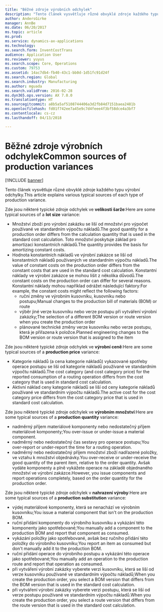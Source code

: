 ```yaml
---
title: "Běžné zdroje výrobních odchylek"
description: "Tento článek vysvětluje různé obvyklé zdroje každého typu výrobní odchylky."
author: AndersGirke
manager: AnnBe
ms.date: 06/20/2017
ms.topic: article
ms.prod: 
ms.service: dynamics-ax-applications
ms.technology: 
ms.search.form: InventCostTrans
audience: Application User
ms.reviewer: yuyus
ms.search.scope: Core, Operations
ms.custom: 79753
ms.assetid: 14ac7db4-fb40-43c1-bb0d-1d51fc91d24f
ms.search.region: Global
ms.search.industry: Manufacturing
ms.author: mguada
ms.search.validFrom: 2016-02-28
ms.dyn365.ops.version: AX 7.0.0
ms.translationtype: HT
ms.sourcegitcommit: a8b5a5af5108744406a3d2fb84d7151baea2481b
ms.openlocfilehash: fd01f742ee7a45e9c7d4feee4f3bf58dce4a3bf7
ms.contentlocale: cs-cz
ms.lasthandoff: 04/13/2018

---
```


# <a name="common-sources-of-production-variances"></a><span data-ttu-id="746eb-103">Běžné zdroje výrobních odchylek</span><span class="sxs-lookup"><span data-stu-id="746eb-103">Common sources of production variances</span></span>

[!INCLUDE [banner](../includes/banner.md)]

<span data-ttu-id="746eb-104">Tento článek vysvětluje různé obvyklé zdroje každého typu výrobní odchylky.</span><span class="sxs-lookup"><span data-stu-id="746eb-104">This article explains various typical sources of each type of production variance.</span></span> 

<span data-ttu-id="746eb-105">Zde jsou některé typické zdroje odchylek ve **velikosti šarže**:</span><span class="sxs-lookup"><span data-stu-id="746eb-105">Here are some typical sources of a **lot size** variance:</span></span>

-   <span data-ttu-id="746eb-106">Množství zboží pro výrobní zakázku se liší od množství pro výpočet používané ve standardním výpočtu nákladů.</span><span class="sxs-lookup"><span data-stu-id="746eb-106">The good quantity for a production order differs from the calculation quantity that is used in the standard cost calculation.</span></span> <span data-ttu-id="746eb-107">Toto množství poskytuje základ pro amortizaci konstantních nákladů.</span><span class="sxs-lookup"><span data-stu-id="746eb-107">The quantity provides the basis for amortizing constant costs.</span></span>
-   <span data-ttu-id="746eb-108">Hodnota konstantních nákladů ve výrobní zakázce se liší od konstantních nákladů používaných ve standardním výpočtu nákladů.</span><span class="sxs-lookup"><span data-stu-id="746eb-108">The value of constant costs on the production order differs from the constant costs that are used in the standard cost calculation.</span></span> <span data-ttu-id="746eb-109">Konstantní náklady ve výrobní zakázce se mohou lišit z několika důvodů.</span><span class="sxs-lookup"><span data-stu-id="746eb-109">The constant costs on the production order can differ for several reasons.</span></span> <span data-ttu-id="746eb-110">Konstantní náklady mohou například odrážet následující faktory:</span><span class="sxs-lookup"><span data-stu-id="746eb-110">For example, the constant costs might reflect the following factors:</span></span>
    -   <span data-ttu-id="746eb-111">ruční změny ve výrobním kusovníku, kusovníku nebo postupu;</span><span class="sxs-lookup"><span data-stu-id="746eb-111">Manual changes to the production bill of materials (BOM) or route</span></span>
    -   <span data-ttu-id="746eb-112">výběr jiné verze kusovníku nebo verze postupu při vytváření výrobní zakázky;</span><span class="sxs-lookup"><span data-stu-id="746eb-112">The selection of a different BOM version or route version when you create the production order</span></span>
    -   <span data-ttu-id="746eb-113">plánované technické změny verze kusovníku nebo verze postupu, která je přiřazena k položce.</span><span class="sxs-lookup"><span data-stu-id="746eb-113">Planned engineering changes to the BOM version or route version that is assigned to the item</span></span>

<span data-ttu-id="746eb-114">Zde jsou některé typické zdroje odchylek ve **výrobní ceně**:</span><span class="sxs-lookup"><span data-stu-id="746eb-114">Here are some typical sources of a **production price** variance:</span></span>

-   <span data-ttu-id="746eb-115">Kategorie nákladů (a cena kategorie nákladů) vykazované spotřeby operace postupu se liší od kategorie nákladů používané ve standardním výpočtu nákladů.</span><span class="sxs-lookup"><span data-stu-id="746eb-115">The cost category (and cost category price) for the reported consumption of a routing operation differs from the cost category that is used in standard cost calculation.</span></span>
-   <span data-ttu-id="746eb-116">Aktivní náklad ceny kategorie nákladů se liší od ceny kategorie nákladů používané ve standardním výpočtu nákladů.</span><span class="sxs-lookup"><span data-stu-id="746eb-116">The active cost for the cost category price differs from the cost category price that is used in standard cost calculation.</span></span>

<span data-ttu-id="746eb-117">Zde jsou některé typické zdroje odchylek ve **výrobním množství**:</span><span class="sxs-lookup"><span data-stu-id="746eb-117">Here are some typical sources of a **production quantity** variance:</span></span>

-   <span data-ttu-id="746eb-118">nadměrný příjem materiálové komponenty nebo nedostatečný příjem materiálové komponenty;</span><span class="sxs-lookup"><span data-stu-id="746eb-118">You over-issue or under-issue a material component.</span></span>
-   <span data-ttu-id="746eb-119">nadměrný nebo nedostatečný čas sestavy pro operace postupu;</span><span class="sxs-lookup"><span data-stu-id="746eb-119">You over-report or under-report the time for a routing operation.</span></span>
-   <span data-ttu-id="746eb-120">nadměrný nebo nedostatečný příjem množství zboží nadřazené položky, ve vztahu k množství objednávky.</span><span class="sxs-lookup"><span data-stu-id="746eb-120">You over-receive or under-receive the good quantity of the parent item, relative to the order quantity.</span></span> <span data-ttu-id="746eb-121">Avšak vydáte komponenty a plně vykážete operace na základě objednaného množství ve výrobní zakázce.</span><span class="sxs-lookup"><span data-stu-id="746eb-121">However, you issue components and report operations completely, based on the order quantity for the production order.</span></span>

<span data-ttu-id="746eb-122">Zde jsou některé typické zdroje odchylek v **nahrazení výroby**:</span><span class="sxs-lookup"><span data-stu-id="746eb-122">Here are some typical sources of a **production substitution** variance:</span></span>

-   <span data-ttu-id="746eb-123">výdej materiálové komponenty, která se nenachází ve výrobním kusovníku;</span><span class="sxs-lookup"><span data-stu-id="746eb-123">You issue a material component that isn't on the production BOM.</span></span>
-   <span data-ttu-id="746eb-124">ruční přidání komponenty do výrobního kusovníku a vykázání této komponenty jako spotřebované;</span><span class="sxs-lookup"><span data-stu-id="746eb-124">You manually add a component to the production BOM and report that component as consumed.</span></span>
-   <span data-ttu-id="746eb-125">vykázání položky jako spotřebované, avšak bez ručního přidání této položky do výrobního kusovníku;</span><span class="sxs-lookup"><span data-stu-id="746eb-125">You report an item as consumed but don't manually add it to the production BOM.</span></span>
-   <span data-ttu-id="746eb-126">ruční přidání operace do výrobního postupu a vykázání této operace jako spotřebované;</span><span class="sxs-lookup"><span data-stu-id="746eb-126">You manually add an operation to the production route and report that operation as consumed.</span></span>
-   <span data-ttu-id="746eb-127">při vytváření výrobní zakázky vyberete verzi kusovníku, která se liší od verze kusovníku používané ve standardním výpočtu nákladů;</span><span class="sxs-lookup"><span data-stu-id="746eb-127">When you create the production order, you select a BOM version that differs from the BOM version that is used in the standard cost calculation.</span></span>
-   <span data-ttu-id="746eb-128">při vytváření výrobní zakázky vyberete verzi postupu, která se liší od verze postupu používané ve standardním výpočtu nákladů.</span><span class="sxs-lookup"><span data-stu-id="746eb-128">When you create the production order, you select a route version that differs from the route version that is used in the standard cost calculation.</span></span>





